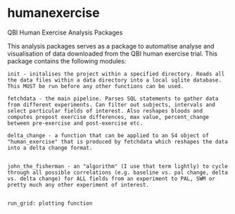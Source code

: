 # humanexercise
QBI Human Exercise Analysis Packages


This analysis packages serves as a package to automatise analyse and visualisation of data downloaded from the QBI human exercise trial.
This package contains the following modules:

    init - initalises the project within a specified directory. Reads all the data files within a data directory into a local sqlite database. This MUST be run before any other functions can be used.  

    fetchdata - the main pipeline. Parses SQL statements to gather data from different experiments. Can filter out subjects, intervals and select particular fields of interest. Also reshapes bloods and computes prepost exercise differences, max value, percent_change between pre-exercise and post-exercise etc. 

    delta_change - a function that can be applied to an S4 object of "human_exercise" that is produced by fetchdata which reshapes the data into a delta change format.  


    john_the_fisherman - an "algorithm" (I use that term lightly) to cycle through all possible correlations (e.g. baseline vs. pal change, delta vs. delta change) for ALL fields from an experiment to PAL, SWM or pretty much any other experiment of interest. 


    run_grid: plotting function 




